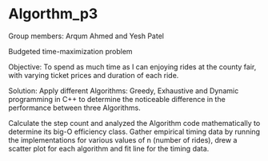 # Algorthm_p3

Group members: Arqum Ahmed and Yesh Patel

Budgeted time-maximization problem

Objective: To spend as much time as I can enjoying rides at the county fair, with varying ticket prices and duration of each ride. 

Solution: Apply different Algorithms: Greedy, Exhaustive and Dynamic programming in C++ to determine the noticeable difference in the performance between three Algorithms.

Calculate the step count and analyzed the Algorithm code mathematically to determine its big-O efficiency class.
Gather empirical timing data by running the implementations for various values of n (number of rides), drew a scatter plot for each algorithm and fit line for the timing data.
